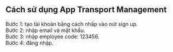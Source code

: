 ## Cách sử dụng App Transport Management
Bước 1: tạo tài khoản bằng cách nhấp vào nút sign up.  
Bước 2: nhập email và mật khẩu.  
Bước 3: nhập employee code: 123456.    
Bước 4: đăng nhập.  
